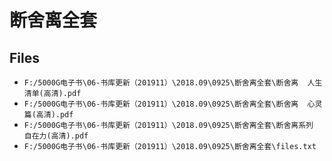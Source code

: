 # 断舍离全套

## Files

- `F:/5000G电子书\06-书库更新（201911）\2018.09\0925\断舍离全套\断舍离  人生清单(高清).pdf`
- `F:/5000G电子书\06-书库更新（201911）\2018.09\0925\断舍离全套\断舍离  心灵篇(高清).pdf`
- `F:/5000G电子书\06-书库更新（201911）\2018.09\0925\断舍离全套\断舍离系列  自在力(高清).pdf`
- `F:/5000G电子书\06-书库更新（201911）\2018.09\0925\断舍离全套\files.txt`
